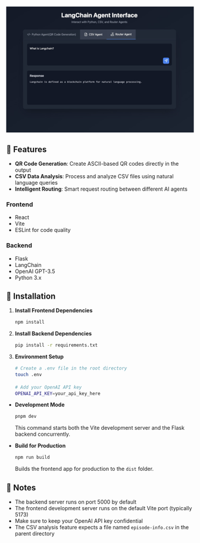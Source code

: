 ![Image](public/c.jpg)

## 🚀 Features

- **QR Code Generation**: Create ASCII-based QR codes directly in the output
- **CSV Data Analysis**: Process and analyze CSV files using natural language queries
- **Intelligent Routing**: Smart request routing between different AI agents

### Frontend
- React
- Vite
- ESLint for code quality

### Backend
- Flask
- LangChain
- OpenAI GPT-3.5
- Python 3.x

## 🔧 Installation

1. **Install Frontend Dependencies**
   ```bash
   npm install
   ```

2. **Install Backend Dependencies**
   ```bash
   pip install -r requirements.txt
   ```

3. **Environment Setup**
   ```bash
   # Create a .env file in the root directory
   touch .env

   # Add your OpenAI API key
   OPENAI_API_KEY=your_api_key_here
   ```

- **Development Mode**
  ```bash
  pnpm dev
  ```
  This command starts both the Vite development server and the Flask backend concurrently.

- **Build for Production**
  ```bash
  npm run build
  ```
  Builds the frontend app for production to the `dist` folder.


## 📝 Notes

- The backend server runs on port 5000 by default
- The frontend development server runs on the default Vite port (typically 5173)
- Make sure to keep your OpenAI API key confidential
- The CSV analysis feature expects a file named `episode-info.csv` in the parent directory
